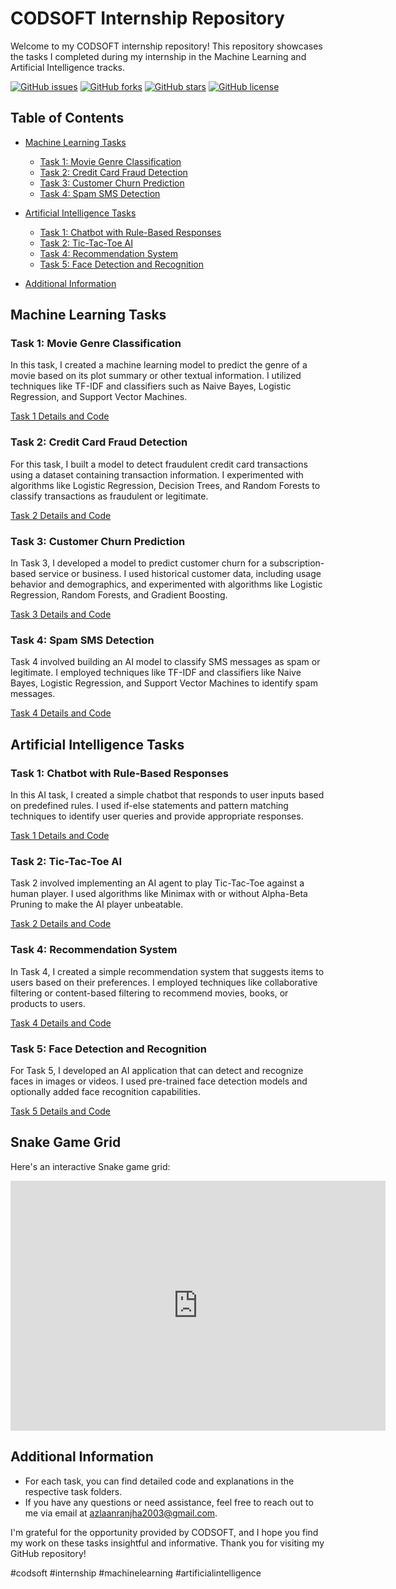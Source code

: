 # CODSOFT Internship Repository

Welcome to my CODSOFT internship repository! This repository showcases the tasks I completed during my internship in the Machine Learning and Artificial Intelligence tracks.

[![GitHub issues](https://img.shields.io/github/issues/Azlaan20/CODSOFT)](https://github.com/Azlaan20/CODSOFT/issues)
[![GitHub forks](https://img.shields.io/github/forks/Azlaan20/CODSOFT)](https://github.com/Azlaan20/CODSOFT/network)
[![GitHub stars](https://img.shields.io/github/stars/Azlaan20/CODSOFT)](https://github.com/Azlaan20/CODSOFT/stargazers)
[![GitHub license](https://img.shields.io/github/license/Azlaan20/CODSOFT)](https://github.com/Azlaan20/CODSOFT/blob/master/LICENSE)

## Table of Contents

- [Machine Learning Tasks](#machine-learning-tasks)
  - [Task 1: Movie Genre Classification](#task-1-movie-genre-classification)
  - [Task 2: Credit Card Fraud Detection](#task-2-credit-card-fraud-detection)
  - [Task 3: Customer Churn Prediction](#task-3-customer-churn-prediction)
  - [Task 4: Spam SMS Detection](#task-4-spam-sms-detection)

- [Artificial Intelligence Tasks](#artificial-intelligence-tasks)
  - [Task 1: Chatbot with Rule-Based Responses](#task-1-chatbot-with-rule-based-responses)
  - [Task 2: Tic-Tac-Toe AI](#task-2-tic-tac-toe-ai)
  - [Task 4: Recommendation System](#task-4-recommendation-system)
  - [Task 5: Face Detection and Recognition](#task-5-face-detection-and-recognition)

- [Additional Information](#additional-information)

## Machine Learning Tasks

### Task 1: Movie Genre Classification
In this task, I created a machine learning model to predict the genre of a movie based on its plot summary or other textual information. I utilized techniques like TF-IDF and classifiers such as Naive Bayes, Logistic Regression, and Support Vector Machines.

[Task 1 Details and Code](link_to_task_1_folder)

### Task 2: Credit Card Fraud Detection
For this task, I built a model to detect fraudulent credit card transactions using a dataset containing transaction information. I experimented with algorithms like Logistic Regression, Decision Trees, and Random Forests to classify transactions as fraudulent or legitimate.

[Task 2 Details and Code](link_to_task_2_folder)

### Task 3: Customer Churn Prediction
In Task 3, I developed a model to predict customer churn for a subscription-based service or business. I used historical customer data, including usage behavior and demographics, and experimented with algorithms like Logistic Regression, Random Forests, and Gradient Boosting.

[Task 3 Details and Code](link_to_task_3_folder)

### Task 4: Spam SMS Detection
Task 4 involved building an AI model to classify SMS messages as spam or legitimate. I employed techniques like TF-IDF and classifiers like Naive Bayes, Logistic Regression, and Support Vector Machines to identify spam messages.

[Task 4 Details and Code](link_to_task_4_folder)

## Artificial Intelligence Tasks

### Task 1: Chatbot with Rule-Based Responses
In this AI task, I created a simple chatbot that responds to user inputs based on predefined rules. I used if-else statements and pattern matching techniques to identify user queries and provide appropriate responses.

[Task 1 Details and Code](link_to_task_5_folder)

### Task 2: Tic-Tac-Toe AI
Task 2 involved implementing an AI agent to play Tic-Tac-Toe against a human player. I used algorithms like Minimax with or without Alpha-Beta Pruning to make the AI player unbeatable.

[Task 2 Details and Code](link_to_task_6_folder)

### Task 4: Recommendation System
In Task 4, I created a simple recommendation system that suggests items to users based on their preferences. I employed techniques like collaborative filtering or content-based filtering to recommend movies, books, or products to users.

[Task 4 Details and Code](link_to_task_8_folder)

### Task 5: Face Detection and Recognition
For Task 5, I developed an AI application that can detect and recognize faces in images or videos. I used pre-trained face detection models and optionally added face recognition capabilities.

[Task 5 Details and Code](link_to_task_9_folder)

## Snake Game Grid
Here's an interactive Snake game grid:
<iframe src="https://your-snake-game-url.com" width="600" height="400" frameborder="0"></iframe>

## Additional Information
- For each task, you can find detailed code and explanations in the respective task folders.
- If you have any questions or need assistance, feel free to reach out to me via email at [azlaanranjha2003@gmail.com](mailto:azlaanranjha2003@gmail.com).

I'm grateful for the opportunity provided by CODSOFT, and I hope you find my work on these tasks insightful and informative. Thank you for visiting my GitHub repository!

\#codsoft #internship #machinelearning #artificialintelligence
